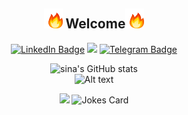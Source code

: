 
<div align="center">
  
<h2> <img src="fire.gif" width="30"> Welcome<img src="fire.gif" width="30"></h2>


  [![LinkedIn Badge](https://img.shields.io/badge/-LinkedIn-0077B5?style=flat-square&logo=linkedin&logoColor=white&link=https://www.linkedin.com/in/sina-nejadebrahim/)](https://www.linkedin.com/in/sina-nejadebrahim/)
   ![](https://komarev.com/ghpvc/?username=sinanejadebrahim)
[![Telegram Badge](https://img.shields.io/badge/-Telegram-0088cc?style=flat-square&logo=Telegram&logoColor=white&link=https://t.me/sinanejadebrahim)](https://t.me/sinanejadebrahim)

 
  <p align="center">

</p>

![sina's GitHub stats](https://github-readme-stats.vercel.app/api?username=sinanejadebrahim&show_icons=true&theme=dracula)<br>
![Alt text](https://spotify-recently-played-readme.vercel.app/api?user=md65edk7o3bn7qbmjyzwqqm4u)


  <img src="https://readme-jokes.vercel.app/api?bgColor=%23073b4c&textColor=%2306d6a0&aColor=%2306d6a0&borderColor=%2306d6a0" /> 
  <img src="https://readme-jokes.vercel.app/api" alt="Jokes Card" /></br>

 

</div>
